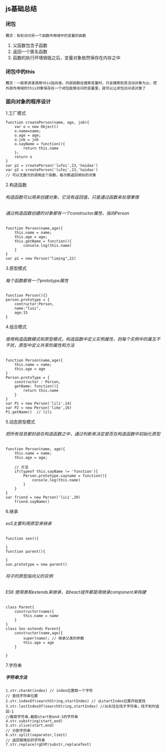 ## js基础总结

### 闭包
    概念：有权访问另一个函数作用域中的变量的函数
1. 父函数包含子函数
2. 返回一个匿名函数
3. 函数的执行环境销毁之后，变量对象依然保存在内存之中
### 闭包中的this
    概念：一般来讲谁调用this指向谁，内部函数在搜索变量时，只会搜索到其活动对象为止，把外部作用域的this对象保存在一个闭包能够访问的变量里，就可以让闭包访问该对象了

### 面向对象的程序设计
1.工厂模式

    function createPerson(name, age, job){
        var o = new Object()
        o.name=name;
        o.age = age;
        o.job = job
        o.sayName = function(){
            return this.name
        };
        return o
    }
    var p1 = createPerson('lufei',23,'haidao')
    var p2 = createPerson('lufei',23,'haidao')
    // 可以无数次的调用这个函数，每次都返回相似的对象
2.构造函数
###### 构造函数可以用来创建对象，它没有返回值，只是通过函数来处理事情
###### 通过构造函数创建的对象都有一个constructor属性，指向Person
    function Person(name,age){
        this.name = name;
        this.age = age;
        this.getName = function(){
            console.log(this.name)
        }
    }
    var p1 = new Person("liming",22)
    

3.原型模式
###### 每个函数都有一个prototype属性
    function Person(){}    
    person.prototype = {
        contructor:Person,
        name:"lusi",
        age:15
    }

4.组合模式
###### 使用构造函数模式和原型模式，构造函数中定义实例属性，则每个实例中的属互不干扰，原型中定义共享的属性和方法
    function Person(name,age){
        this.name = name;
        this.age = age 
    }
    Person.protoType = {
        constructor : Person,
        getName: function(){
            return this.name
        }
    }
    var P1 = new Person('lili',14)
    var P2 = new Person('like',16)
    P1.getName()  // lili
5.动态原型模式
###### 把所有信息都封装在构造函数之中，通过判断来决定是否在构造函数中初始化原型
    function Person(name, age){
        this.name = name;
        this.age = age;

        // 方法
        if(typeof this.sayName != 'function'){
            Person.prototype.sayname = function(){
                console.log(this.name)
            }
        }
    }
    var friend = new Person('lici',29)
        friend.sayName()
6.继承
###### es5主要利用原型来继承
    function son(){

    }
    function parent(){

    }
    son.prototype = new parent()
###### 将子的原型指向父的实例

###### ES6 使用类和extends来继承，如react组件都是用继承component来构建
    class Parent{
        constructor(name){
            this.name = name
        }
    }
    class Son extends Parent{
        constructor(name,age){
            super(name); // 继承父类的参数
            this.age = age 
        }

    }
7.字符串
##### 字符串方法
    1.str.charAt(index) // index位置取一个字符
    // 查找字符串位置
    2.str.indexOf(searchString,startIndex) // 从startIndex位置开始查找
    3.str.lastIndexOf(searchString,startIndex) //从右往左找子字符串，找不到时返回-1
    //截取字符串,截取start到end-1的字符串
    4.str.substring(start,end) 
    5.str.slice(start,end)
    // 分割字符串
    6.str.split(separator,limit) 
    // 返回替换后的字符串
    7.str.replace(rgEXP/substr,replaceText) 